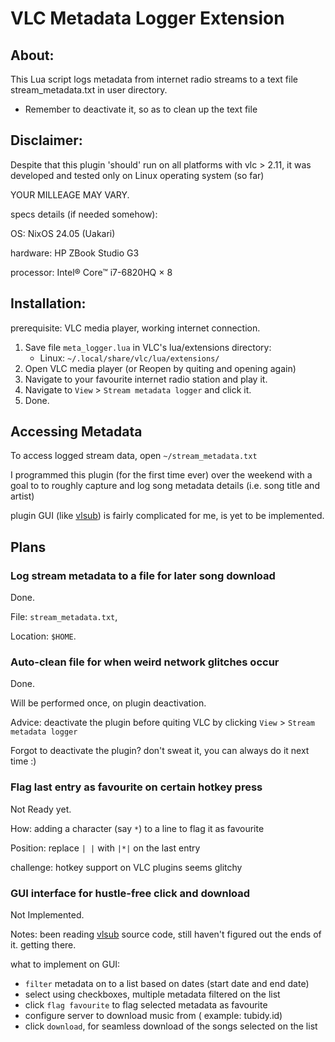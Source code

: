 # VLC Metadata Logger Extension

## About:

This Lua script logs metadata from internet radio streams
to a text file stream_metadata.txt in user directory.

- Remember to deactivate it, so as to clean up the text file

## Disclaimer:

Despite that this plugin 'should' run on all platforms with vlc > 2.11,
it was developed and tested only on Linux operating system (so far)

YOUR MILLEAGE MAY VARY.

specs details (if needed somehow):

OS: NixOS 24.05 (Uakari)

hardware: HP ZBook Studio G3

processor: Intel® Core™ i7-6820HQ × 8

## Installation:

prerequisite: VLC media player, working internet connection.

1. Save file `meta_logger.lua` in VLC's lua/extensions directory:
   - Linux: `~/.local/share/vlc/lua/extensions/`
2. Open VLC media player (or Reopen by quiting and opening again)
3. Navigate to your favourite internet radio station and play it.
4. Navigate to `View` > `Stream metadata logger` and click it.
5. Done.

## Accessing Metadata

To access logged stream data, open `~/stream_metadata.txt`

I programmed this plugin (for the first time ever) over the weekend with a goal to
to roughly capture and log song metadata details (i.e. song title and artist)

plugin GUI (like [vlsub](https://github.com/exebetche/vlsub)) is fairly complicated for me, is yet to be implemented.

## Plans

### Log stream metadata to a file for later song download

Done.

File: `stream_metadata.txt`,

Location: `$HOME`.

### Auto-clean file for when weird network glitches occur

Done.

Will be performed once, on plugin deactivation.

Advice: deactivate the plugin before quiting VLC by clicking `View` > `Stream metadata logger`

Forgot to deactivate the plugin? don't sweat it, you can always do it next time :)

### Flag last entry as favourite on certain hotkey press

Not Ready yet.

How: adding a character (say `*`) to a line to flag it as favourite

Position: replace `| |` with `|*|` on the last entry

challenge: hotkey support on VLC plugins seems glitchy

### GUI interface for hustle-free click and download

Not Implemented.

Notes: been reading [vlsub](https://github.com/exebetche/vlsub/blob/master/vlsub.lua) source code, still haven't figured out the ends of it. getting there.

what to implement on GUI:

- `filter` metadata on to a list based on dates (start date and end date)
- select using checkboxes, multiple metadata filtered on the list
- click `flag favourite` to flag selected metadata as favourite
- configure server to download music from ( example: tubidy.id)
- click `download`, for seamless download of the songs selected on the list
